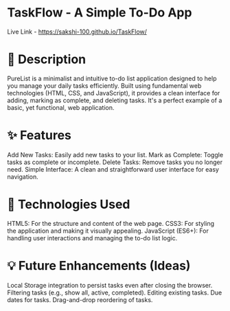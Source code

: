 # TaskFlow - A Simple To-Do App
Live Link - https://sakshi-100.github.io/TaskFlow/
# 📝 Description
PureList is a minimalist and intuitive to-do list application designed to help you manage your daily tasks efficiently. Built using fundamental web technologies (HTML, CSS, and JavaScript), it provides a clean interface for adding, marking as complete, and deleting tasks. It's a perfect example of a basic, yet functional, web application.

# ✨ Features
  Add New Tasks: Easily add new tasks to your list.
  Mark as Complete: Toggle tasks as complete or incomplete.
  Delete Tasks: Remove tasks you no longer need.
  Simple Interface: A clean and straightforward user interface for easy navigation.

# 🚀 Technologies Used
  HTML5: For the structure and content of the web page.
  CSS3: For styling the application and making it visually appealing.
  JavaScript (ES6+): For handling user interactions and managing the to-do list logic.

# 💡 Future Enhancements (Ideas)
  Local Storage integration to persist tasks even after closing the browser.
  Filtering tasks (e.g., show all, active, completed).
  Editing existing tasks.
  Due dates for tasks.
  Drag-and-drop reordering of tasks.

